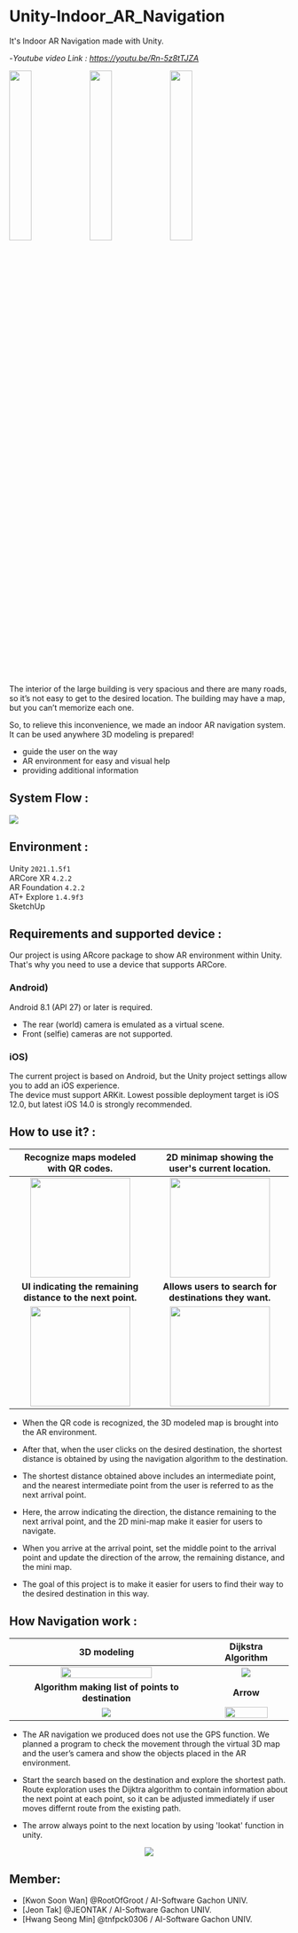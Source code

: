 # Unity-Indoor_AR_Navigation
It's Indoor AR Navigation made with Unity.

-*Youtube video Link : https://youtu.be/Rn-5z8tTJZA*

<img width = 28% src=https://user-images.githubusercontent.com/76057758/167531642-8973d3b5-0b47-42cd-91b4-135f9f42614c.gif> <img width = 28% src=https://user-images.githubusercontent.com/76057758/167301658-aaa9c6f0-b034-4742-ac03-2b12700e1014.gif>
<img width = 28% src=https://user-images.githubusercontent.com/76057758/167550653-a379fefa-5741-45c4-a88b-62e81d760265.gif>


The interior of the large building is very spacious and there are many roads, so it’s not easy to get to the desired location. The building may have a map, but you can’t memorize each one.

So, to relieve this inconvenience, we made an indoor AR navigation system. It can be used anywhere 3D modeling is prepared!

- guide the user on the way   
- AR environment for easy and visual help   
- providing additional information

## **System Flow :**
<img src=https://user-images.githubusercontent.com/76057758/172294345-f0fd2ae5-db00-48c1-ac8f-e0e2b0bf347c.png>

## **Environment :**
Unity `2021.1.5f1`   
ARCore XR `4.2.2`   
AR Foundation `4.2.2`   
AT+ Explore `1.4.9f3`   
SketchUp   

## **Requirements and supported device :**
Our project is using ARcore package to show AR environment within Unity. That's why you need to use a device that supports ARCore.

### **Android)**   
Android 8.1 (API 27) or later is required.   
- The rear (world) camera is emulated as a virtual scene.
- Front (selfie) cameras are not supported.

### **iOS)**   
The current project is based on Android, but the Unity project settings allow you to add an iOS experience.   
The device must support ARKit. Lowest possible deployment target is iOS 12.0, but latest iOS 14.0 is strongly recommended.

## **How to use it? :**

Recognize maps modeled with QR codes.| 2D minimap showing the user's current location.  
:-------------------------:|:-------------------------:
<img src="https://user-images.githubusercontent.com/76037656/167076052-72fedd6c-7156-4e60-856d-44fe12ac4dfd.png" width="180px"></img>  |  <img src="https://user-images.githubusercontent.com/76037656/167076131-77ec5ce0-5d99-4eaa-a386-683fc10af319.PNG" width="180px"></img>
**UI indicating the remaining distance to the next point.**  |  **Allows users to search for destinations they want.**
<img src="https://user-images.githubusercontent.com/76037656/167076134-9ff25658-95a8-4326-9d03-ddc111f56d67.PNG" width="180px" /></img>  |  <img src="https://user-images.githubusercontent.com/76037656/167076138-715c54db-b397-4eb6-b3ac-55e82d415f6a.png" width="180px"></img>

* When the QR code is recognized, the 3D modeled map is brought into the AR environment.

* After that, when the user clicks on the desired destination, the shortest distance is obtained by using the navigation algorithm to the destination.

* The shortest distance obtained above includes an intermediate point, and the nearest intermediate point from the user is referred to as the next arrival point.

* Here, the arrow indicating the direction, the distance remaining to the next arrival point, and the 2D mini-map make it easier for users to navigate.

* When you arrive at the arrival point, set the middle point to the arrival point and update the direction of the arrow, the remaining distance, and the mini map.

* The goal of this project is to make it easier for users to find their way to the desired destination in this way.


## **How Navigation work :**

3D modeling | Dijkstra Algorithm  
:-------------------------:|:-------------------------:
<img width=70% src=https://user-images.githubusercontent.com/43882631/172041501-192f2588-e22b-4e92-a0b9-abdc0ff9b0dd.png>  |  <img src="https://user-images.githubusercontent.com/43882631/167574411-c274843d-fce0-4b63-a961-af20c8858641.gif"></img>
**Algorithm making list of points to destination**  |  **Arrow**
<img src="https://user-images.githubusercontent.com/43882631/172042101-22d92899-2b02-49a4-b91e-3f3c455968ad.png"></img>  |  <img width=75% src="https://user-images.githubusercontent.com/43882631/172040964-6a2c1385-4673-47ba-8da3-145104879ee2.gif"></img>

* The AR navigation we produced does not use the GPS function. We planned a program to check the movement through the virtual 3D map and the user’s camera and show the objects placed in the AR environment.

* Start the search based on the destination and explore the shortest path. Route exploration uses the Dijktra algorithm to contain information about the next point at each point, so it can be adjusted immediately if user moves differnt route from the existing path.

* The arrow always point to the next location by using 'lookat' function in unity.

<p align="center">
  <img src=https://user-images.githubusercontent.com/43882631/172041303-8077d8ab-3d2e-4c11-a939-e4803b91f5d5.gif> 
</p>

<!---
## **Features :**

### `Collider`
The collision function was used to recognize that the user reached the crosspoint or arrival point.

### `Image Tracking`
The camera recognizes the predetermined image, creates and designates a location and an object.

### `Laycast`
Shooting invisible rays to determine what objects are hit by the rays and then post-processing them.

### `LineRenderer`
The line renderer draws lines that connect each using an array of two or more points in the 3D space.
The project draws a line by recognizing the user's location on the map and the following points.

### `LOD Group`
LOD, Level Of Detail, is one of the optimaization technologies created to reduce the load of the 
system due to the nature of the project that needs to be implemented in real time.
Within the project, distant objects were used to make them invisible to the user.

### `Unity UI`

### `2D Sprite`
--->

## **Member:**
* [Kwon Soon Wan] @RootOfGroot / AI-Software Gachon UNIV.
* [Jeon Tak] @JEONTAK / AI-Software Gachon UNIV.
* [Hwang Seong Min] @tnfpck0306 / AI-Software Gachon UNIV.
